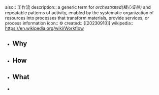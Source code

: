 also:: 工作流
description:: a generic term for *orchestrated(精心安排)* and repeatable patterns of activity, enabled by the systematic organization of resources into processes that transform materials, provide services, or process information
icon:: ⚙️
created:: [[20230910]]
wikipedia:: https://en.wikipedia.org/wiki/Workflow

- ## Why
- ## How
- ## What
-